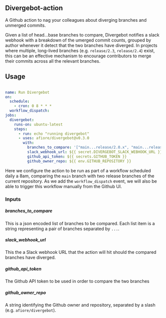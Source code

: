 ## Divergebot-action

A Github action to nag your colleagues about diverging branches and unmerged commits.

Given a list of head...base branches to compare, Divergebot notifies a slack webhook with a breakdown
of the umerged commit counts, grouped by author whenever it detect that the two branches have diverged. 
In projects where multiple, long-lived branches (e.g. `release/2.3`, `release/2.4`) exist, this can be 
an effective mechanism to encourage contributors to merge their commits across all the relevant branches.

## Usage

```yaml

name: Run Divergebot
on:
  schedule:
    - cron: 0 8 * * *
  workflow_dispatch:
jobs:
  divergebot:
    runs-on: ubuntu-latest
    steps:
      - run: echo "running divergebot"
      - uses: afiore/divergebot@v0.3.0
        with:
          branches_to_compare: '["main...release/2.0.x", "main...release/3.0.x"]'
          slack_webhook_url: ${{ secret.DIVERGEBOT_SLACK_WEBHOOK_URL }}
          github_api_token: ${{ secrets.GITHUB_TOKEN }}
          github_owner_repo: ${{ env.GITHUB_REPOSITORY }}
```

Here we configure the action to be run as part of a workflow scheduled daily a 8am, comparing the `main` branch with two release branches of the current repository.
 As we add the `workflow_dispatch` event, we will also be able to trigger this workflow manually from the Github UI.

### Inputs

##### branches_to_compare

This is a json encoded list of branches to be compared. Each list item is a string representing a pair of branches separated by `...`.

##### slack_webhook_url

This the a Slack webhook URL that the action will hit should the compared branches 
have diverged.

##### github_api_token

The Github API token to be used in order to compare the two branches

##### github_owner_repo

A string identifying the Github owner and repository, separated by a slash (e.g. `afiore/divergebot`).